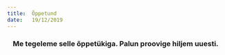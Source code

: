 ```yaml
---
title:  Õppetund
date:   19/12/2019
---
```


### <center>Me tegeleme selle õppetükiga. Palun proovige hiljem uuesti.</center>
